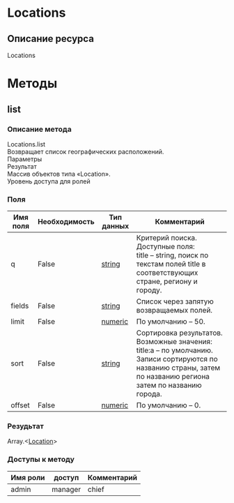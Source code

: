 
# Locations

## Описание ресурса
Locations<br/>
# Методы

## list

### Описание метода
Locations.list<br/>Возвращает список географических расположений.<br/>Параметры<br/>Результат<br/>Массив объектов типа «Location».<br/>Уровень доступа для ролей<br/>
### Поля

| Имя поля | Необходимость | Тип данных | Комментарий |
|---|---|---|---|
|q|False|[string](/docs/types/string.md)|Критерий поиска.<br/>Доступные поля:<br/>title – string, поиск по текстам полей title в соответствующих стране, региону и городу.<br/>|
|fields|False|[string](/docs/types/string.md)|Список через запятую возвращаемых полей.<br/>|
|limit|False|[numeric](/docs/types/numeric.md)|По умолчанию – 50.<br/>|
|sort|False|[string](/docs/types/string.md)|Сортировка результатов.<br/>Возможные значения:<br/>title:a – по умолчанию. Записи сортируются по названию страны, затем по названию региона затем по названию города.<br/>|
|offset|False|[numeric](/docs/types/numeric.md)|По умолчанию – 0.<br/>|

### Резудьтат
Array.<[Location](/docs/types/Location.md)>
### Доступы к методу

| Имя роли | доступ | Комментарий |
|---|---|---|
|admin|manager|chief|chief_partner|operator|admin_partner